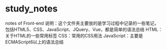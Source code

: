 # study_notes
notes of Front-end
说明：这个文件夹主要放的是学习过程中记录的一些笔记，包括HTML5、CSS、JavaScript、JQuery、Vue，都是简单的语法总结
HTML：关于HTML的一些常用标签
CSS：常用的CSS用法
JavaScript：主要是ECMAScript6以上的语法总结
